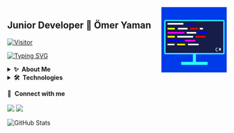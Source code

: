 <img align="right" alt="avatar" width="150" height="150" src="pp.jpg"> 

## Junior Developer 👋 Ömer Yaman

[![Visitor](https://visitor-badge.laobi.icu/badge?page_id=omeryamanofficial)](#)

[![Typing SVG](https://readme-typing-svg.herokuapp.com/?lines=Team+MeetVerse)](https://git.io/typing-svg)

<details>
  <summary><b>✨&nbsp;&nbsp;About&nbsp;Me</b></summary>
  <br/>

I am a Junior Developer with 5+ years of experience in developing softwares, games, websites and more.

</details> 

<details>
  <summary><b>🛠️&nbsp;&nbsp;Technologies</b></summary>
  <br/>
  
![Apache](https://img.shields.io/badge/Apache-%23D42029.svg?style=flat-square&logo=Apache&logoColor=white)
![Nginx](https://img.shields.io/badge/Nginx-%23009639.svg?style=flat-square&logo=Nginx&logoColor=white)
![HTML5](https://img.shields.io/badge/HTML5-%23E34F26.svg?style=flat-square&logo=HTML5&logoColor=white)
![CSS3](https://img.shields.io/badge/CSS3-%231572B6.svg?style=flat-square&logo=CSS3&logoColor=white)
![JavaScript](https://img.shields.io/badge/JavaScript-%23323330.svg?style=flat-square&logo=JavaScript&logoColor=%23F7DF1E)
![Chart.js](https://img.shields.io/badge/Chart.js-F5788D.svg?style=flat-square&logo=Chart.JS&logoColor=white)
![NodeJS](https://img.shields.io/badge/Node.JS-6DA55F?style=flat-square&logo=Node.JS&logoColor=white)
![NPM](https://img.shields.io/badge/NPM-%23000000.svg?style=flat-square&logo=NPM&logoColor=white)
![jQuery](https://img.shields.io/badge/JQuery-%230769AD.svg?style=flat-square&logo=JQuery&logoColor=white)
![TypeScript](https://img.shields.io/badge/TypeScript-%23007ACC.svg?style=flat-square&logo=TypeScript&logoColor=white)
![Bootstrap](https://img.shields.io/badge/Bootstrap-%23563D7C.svg?style=flat-square&logo=Bootstrap&logoColor=white)
![PHP](https://img.shields.io/badge/PHP-%23777BB4.svg?style=flat-square&logo=PHP&logoColor=white)
![Laravel](https://img.shields.io/badge/Laravel-%23FF2D20.svg?style=flat-square&logo=Laravel&logoColor=white)
![.Net](https://img.shields.io/badge/.NET-5C2D91?style=flat-square&logo=.NET&logoColor=white)
![C](https://img.shields.io/badge/C-%2300599C.svg?style=flat-square&logo=C&logoColor=white)
![C#](https://img.shields.io/badge/C%23-%23239120.svg?style=flat-square&logo=C-Sharp&logoColor=white)
![C++](https://img.shields.io/badge/C++-%2300599C.svg?style=flat-square&logo=C%2B%2B&logoColor=white)
![Java](https://img.shields.io/badge/Java-%23ED8B00.svg?style=flat-square&logo=Java&logoColor=white)
![Python](https://img.shields.io/badge/Python-3670A0?style=flat-square&logo=Python&logoColor=ffdd54)
![OpenCV](https://img.shields.io/badge/OpenCV-%23white.svg?style=flat-square&logo=OpenCV&logoColor=white)
![NumPy](https://img.shields.io/badge/NumPy-%23013243.svg?style=flat-square&logo=NumPy&logoColor=white)
![Keras](https://img.shields.io/badge/Keras-%23D00000.svg?style=flat-square&logo=Keras&logoColor=white)
![PyTorch](https://img.shields.io/badge/PyTorch-%23EE4C2C.svg?style=flat-square&logo=PyTorch&logoColor=white)
![TensorFlow](https://img.shields.io/badge/TensorFlow-%23FF6F00.svg?style=flat-square&logo=TensorFlow&logoColor=white)
![Lua](https://img.shields.io/badge/Lua-%232C2D72.svg?style=flat-square&logo=Lua&logoColor=white)
![CMake](https://img.shields.io/badge/CMake-%23008FBA.svg?style=flat-square&logo=CMake&logoColor=white)
![Docker](https://img.shields.io/badge/Docker-%230db7ed.svg?style=flat-square&logo=Docker&logoColor=white)
![Wireguard](https://img.shields.io/badge/Wireguard-%2388171A.svg?style=flat-square&logo=Wireguard&logoColor=white)
![Zigbee](https://img.shields.io/badge/Zigbee-%23EB0443.svg?style=flat-square&logo=Zigbee&logoColor=white)
![PowerShell](https://img.shields.io/badge/PowerShell-%235391FE.svg?style=flat-square&logo=Powershell&logoColor=white)
![Windows Terminal](https://img.shields.io/badge/Windows%20Terminal-%234D4D4D.svg?style=flat-square&logo=Windows-Terminal&logoColor=white)
![Git](https://img.shields.io/badge/Git-%23F05033.svg?style=flat-square&logo=Git&logoColor=white)
![Django](https://img.shields.io/badge/Django-%23F05033.svg?style=flat-square&logo=Django&logoColor=white)

![Arduino](https://img.shields.io/badge/-Arduino-00979D?style=flat-square&logo=Arduino&logoColor=white)
![Raspberry Pi](https://img.shields.io/badge/-RaspberryPi-C51A4A?style=flat-square&logo=Raspberry-Pi)
![Android](https://img.shields.io/badge/Android-3DDC84?style=flat-square&logo=Android&logoColor=white)
![Linux](https://img.shields.io/badge/Linux-FCC624?style=flat-square&logo=Linux&logoColor=black)
![Ubuntu](https://img.shields.io/badge/Ubuntu-E95420?style=flat-square&logo=Ubuntu&logoColor=white)
![Kali](https://img.shields.io/badge/Kali-268BEE?style=flat-square&logo=KaliLinux&logoColor=white)
![Manjaro](https://img.shields.io/badge/Manjaro-35BF5C?style=flat-square&logo=Manjaro&logoColor=white)
![Windows](https://img.shields.io/badge/Windows-0078D6?style=flat-square&logo=Windows&logoColor=white)

![Heroku](https://img.shields.io/badge/Heroku-%23430098.svg?style=flat-square&logo=Heroku&logoColor=white)
![Google Cloud](https://img.shields.io/badge/GoogleCloud-%234285F4.svg?style=flat-square&logo=Google-Cloud&logoColor=white)
![DigitalOcean](https://img.shields.io/badge/DigitalOcean-%230167ff.svg?style=flat-square&logo=DigitalOcean&logoColor=white)
![Cloudflare](https://img.shields.io/badge/Cloudflare-F38020?style=flat-square&logo=Cloudflare&logoColor=white)
![AWS](https://img.shields.io/badge/AWS-%23FF9900.svg?style=flat-square&logo=Amazon-AWS&logoColor=white)
![MySQL](https://img.shields.io/badge/MySQL-%2300f.svg?style=flat-square&logo=MySQL&logoColor=white)
![MongoDB](https://img.shields.io/badge/MongoDB-%234ea94b.svg?style=flat-square&logo=MongoDB&logoColor=white)
![Firebase](https://img.shields.io/badge/Firebase-039BE5?style=flat-square&logo=Firebase&logoColor=white)

![OpenGL](https://img.shields.io/badge/OpenGL-%23FFFFFF.svg?style=flat-square&logo=OpenGL)
![Vulkan](https://img.shields.io/badge/-Vulkan-336791?style=flat-square&logo=Vulkan)
![WebGL](https://img.shields.io/badge/WebGL-990000?logo=WebGL&logoColor=white&style=flat-square)

![Unity](https://img.shields.io/badge/Unity-%23000000.svg?style=flat-square&logo=Unity&logoColor=white)

![Adobe Photoshop](https://img.shields.io/badge/Adobe%20Photoshop-%2331A8FF.svg?style=flat-square&logo=Adobe%20Photoshop&logoColor=white)
![Adobe Illustrator](https://img.shields.io/badge/Adobe%20Illustrator-%23FF9A00.svg?style=flat-square&logo=Adobe%20Illustrator&logoColor=white)
![Adobe Premiere Pro](https://img.shields.io/badge/Adobe%20Premiere%20Pro-9999FF.svg?style=flat-square&logo=Adobe%20Premiere%20Pro&logoColor=white)
![Adobe After Effects](https://img.shields.io/badge/Adobe%20After%20Effects-9999FF.svg?style=flat-square&logo=Adobe%20After%20Effects&logoColor=white)
![Aseprite](https://img.shields.io/badge/Aseprite-FFFFFF?style=flat-square&logo=Aseprite&logoColor=#7D929E)
![Blender](https://img.shields.io/badge/Blender-%23F5792A.svg?style=flat-square&logo=Blender&logoColor=white)
![Canva](https://img.shields.io/badge/Canva-%2300C4CC.svg?style=flat-square&logo=Canva&logoColor=white)

![Itch.io](https://img.shields.io/badge/Itch-%23FF0B34.svg?style=flat-square&logo=Itch.io&logoColor=white)
![Steam](https://img.shields.io/badge/Steam-%23000000.svg?style=flat%20square&logo=Steam&logoColor=white)

</details>

🔗 &nbsp;**Connect with me**
<br><br>
<a href="https://www.instagram.com/omeryamanofficial"><img src="https://img.shields.io/badge/Instagram-039BE5?style=for-the-badge&logo=Instagram&logoColor=white"></a>
<a href="https://www.linkedin.com/in/%C3%B6mer-yaman-205a1022a/"><img src="https://img.shields.io/badge/Linkedin-039BE5?style=for-the-badge&logo=Linkedin&logoColor=white"></a>

![GitHub Stats](https://github-readme-stats.vercel.app/api?username=omeryamanofficial&show_icons=true&theme=tokyonight)
